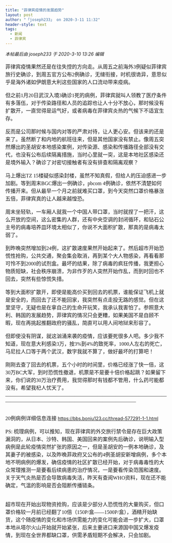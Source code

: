 ```yaml
---
title: "菲律宾疫情的发展趋势"
layout: post
author: "「joseph233」 on 2020-3-11 11:32"
header-style: text
tags:
  - 新闻
  - 菲律宾
---
```


<head></head>
<body>
 <i class="pstatus"> 本帖最后由 joseph233 于 2020-3-10 13:26 编辑 </i>
 <br> 
 <br> 
 <font face="微软雅黑"><font size="3">菲律宾疫情果然还是在往失控的方向走。从周五之前海外3例疑似菲律宾旅行史确诊，到周五官方公布2例确诊，无缝衔接，时机很诡异，意思似乎是海外诸如伊朗意大利这些国家的人口流动带来疫病。</font></font>
 <font face="微软雅黑"><font size="3"><br> </font></font>
 <br> 
 <font face="微软雅黑"><font size="3">但之前1月20日武汉入境3确诊1死的病例，菲律宾就叫人领教了医疗条件有多落伍，对于传染路径和人员的追踪也让人十分不放心，那时候没有扩散开，一直觉得是运气好，或者病毒在菲律宾炎热的气候下不适宜生存。</font></font>
 <font face="微软雅黑"><font size="3"><br> </font></font>
 <br> 
 <font face="微软雅黑"><font size="3">反而是公司那时候与国内对等的严肃对待，让人更心安。但该来的还是来了。虽然断了和内地的航班往来，但是其他国家没有禁止。像周五突然爆出的圣胡安本地感染案例，对传染源、感染和传播路径全部没有交代，也没有公布后续隔离措施，当时心里就一突，这是本地社区感染还是境外输入？确诊了对密切接触者有没有排查和隔离观察？</font></font>
 <br> 
 <br> 
 <font face="微软雅黑"><font size="3">马上爆出TZ 15楼疑似感染封楼，虽然不知真假，但给人的压迫感进一步加剧。等到周末BGC爆出一例确诊，pbcom 4例确诊，依然不清楚如何传播开来。但从最早一个月之前就难买口罩，到今天突然口罩价格暴涨五倍，菲律宾真的让人越来越惶恐。</font></font>
 <font face="微软雅黑"><font size="3"><br> </font></font>
 <br> 
 <font face="微软雅黑"><font size="3">周末坐轻轨，一车厢人就我一个中国人带口罩，当时就捏了一把汗，这么开放的空间，这么密集的人群，还有中央空调的封闭循环，和钻石公主号的病毒培养皿环境太相似了，你说不大面积扩散，那真的是病毒太弱了。</font></font>
 <font face="微软雅黑"><font size="3"><br> </font></font>
 <br> 
 <font face="微软雅黑"><font size="3">到昨晚突然增加到24例，这扩散速度果然开始起来了。然后超市开始恐慌性抢购，公共交通，聚会集会取消，再到某个大人物感染，再看看那可怜不到2000的试剂盒。最坏的结果，除了病毒的疯狂传播，我更担心物质短缺，社会秩序崩溃，为非作歹的人突然开始作乱，而到时回也不回去，突然有些惊慌失措。</font></font>
 <br> 
 <br> 
 <font face="微软雅黑"><font size="3">等到大面积扩散开，即使是能高价买到回去的机票，谁能保证飞机上就是安全的，而回去了还不能回家，我突然有点走投无路的感觉。但在这里坚守，无疑也是在拿自己的生命开玩笑，我承认我害怕了。参照意大利、韩国的发展趋势，菲律宾的情况只会更糟，如果美国不是自顾不暇，现在再挑起推翻政府的骚乱，简直可以用人间地狱来形容了。</font></font>
 <font face="微软雅黑"><font size="3"><br> </font></font>
 <br> 
 <font face="微软雅黑"><font size="3">但即使没有阴谋，就这汹涌来袭的疫情，应该要死很多人吧。多少我不知道，现在意大利感染3万，按3%到4%的致死率，1000人左右的死亡，马尼拉人口等于两个武汉，数字我就不算了，做好最坏的打算吧！</font></font>
 <font face="微软雅黑"><font size="3"><br> </font></font>
 <br> 
 <font face="微软雅黑"><font size="3">刚刚去查了回去的机票，五个小时的时间里，价格已经涨了快一倍，这30万BC大军，到时恐慌性撤退，机票是不是要十倍价格起跳？如果留下来，你们说的30万治疗费用，我觉得那时有钱都不管用，什么药可能都没有。希望我杞人忧天了。</font></font>
 <font face="微软雅黑"><font size="3">__________________________________________________________________________________________________________________</font></font>
 <br> 
 <font face="微软雅黑"><font size="3"><br> </font></font>
 <br> 
 <font face="微软雅黑"><font size="3">20例病例详细信息连接</font></font>
 <a href="https://bbs.boniu123.cc/thread-577291-1-1.html" target="_blank">https://bbs.boniu123.cc/thread-577291-1-1.html</a>
 <br> 
 <br> 
 <font face="微软雅黑"><font size="3">PS: 梳理病例，可以推知，现在菲律宾的外交旅行禁令是存在巨大政策漏洞的，从日本、沙特、韩国、美国回来的案例先后确诊，说明输入型病例是此轮疫情突然扩张的原因之一，但是圣胡安的一例本地确诊，及其妻子的被感染，以及昨晚菲政府又公布的4例圣胡安新增病例，多个本地不明病例的爆发，确信疫情的社区扩散已经开始，对于病毒毒性的大众常理推测一是要看后续病患的治疗情况，一是要看传染范围和速度。关于天气炎热是否会导致病毒失活，昨天有查阅WHO资料，现在还不能确定，气温的影响是否会阻断传播链条。</font></font>
 <br> 
 <font face="微软雅黑"><font size="3"><br> </font></font>
 <br> 
 <font face="微软雅黑"><font size="3">超市现在开始出现物资抢购，应该是少部分人恐慌性的大量购买，但口罩价格较一月前已经翻了10倍（150P/盒——1500P/盒），酒精开始缺货，这个随疫情的变化和市场供需能力的变化可能会进一步扩大，口罩本地从塔尔火山开始就开始紧张，后来主要进口来源国中国又爆发疫情，到现在全世界都缺口罩，供需矛盾短期不会解决，只会加剧。</font></font>
 <br>
</body>


